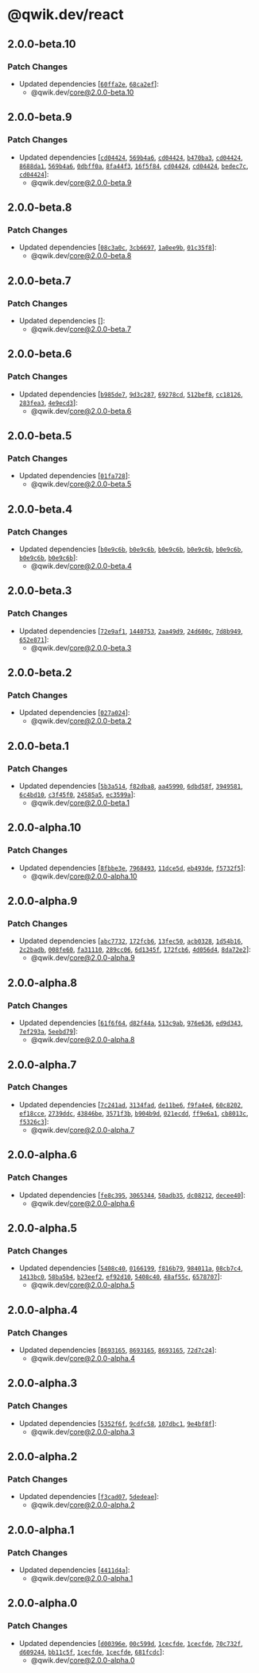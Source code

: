 # @qwik.dev/react

## 2.0.0-beta.10

### Patch Changes

- Updated dependencies [[`60ffa2e`](https://github.com/QwikDev/qwik/commit/60ffa2ee21090ffc3d4d2bb6eaaf6d7e33089286), [`68ca2ef`](https://github.com/QwikDev/qwik/commit/68ca2ef1ba73c2d12cbb98196675b105bdd2531e)]:
  - @qwik.dev/core@2.0.0-beta.10

## 2.0.0-beta.9

### Patch Changes

- Updated dependencies [[`cd04424`](https://github.com/QwikDev/qwik/commit/cd04424c22c786d3644d9682f5b58b2d08577579), [`569b4a6`](https://github.com/QwikDev/qwik/commit/569b4a6ed5e736dcb8d7595f1581523d4a33270e), [`cd04424`](https://github.com/QwikDev/qwik/commit/cd04424c22c786d3644d9682f5b58b2d08577579), [`b470ba3`](https://github.com/QwikDev/qwik/commit/b470ba304192f513ea48c6c57c5d4f36d6d044f4), [`cd04424`](https://github.com/QwikDev/qwik/commit/cd04424c22c786d3644d9682f5b58b2d08577579), [`8688da1`](https://github.com/QwikDev/qwik/commit/8688da1f1ab8558f6bf908fe72b0dd71e317fe14), [`569b4a6`](https://github.com/QwikDev/qwik/commit/569b4a6ed5e736dcb8d7595f1581523d4a33270e), [`0dbff0a`](https://github.com/QwikDev/qwik/commit/0dbff0aaf50e7f01d3010768a3a5407f54534172), [`8fa44f3`](https://github.com/QwikDev/qwik/commit/8fa44f3a6f07aa872cb6a6d870b1c88f6fa4069d), [`16f5f84`](https://github.com/QwikDev/qwik/commit/16f5f84f38eb15f7d1bf433e12e8524d2b9a99ca), [`cd04424`](https://github.com/QwikDev/qwik/commit/cd04424c22c786d3644d9682f5b58b2d08577579), [`cd04424`](https://github.com/QwikDev/qwik/commit/cd04424c22c786d3644d9682f5b58b2d08577579), [`bedec7c`](https://github.com/QwikDev/qwik/commit/bedec7c895c473bd20d876e6131a5bbc73c1e747), [`cd04424`](https://github.com/QwikDev/qwik/commit/cd04424c22c786d3644d9682f5b58b2d08577579)]:
  - @qwik.dev/core@2.0.0-beta.9

## 2.0.0-beta.8

### Patch Changes

- Updated dependencies [[`08c3a0c`](https://github.com/QwikDev/qwik/commit/08c3a0cd31c3e14880961320017053b5bea8f114), [`3cb6697`](https://github.com/QwikDev/qwik/commit/3cb669797a90e27e954808b5cbf4325e1976c0be), [`1a0ee9b`](https://github.com/QwikDev/qwik/commit/1a0ee9b025b6947eb0d4317def3da62f62ee5931), [`01c35f8`](https://github.com/QwikDev/qwik/commit/01c35f8678e240e2d4e3016b79ba2ff6458f36f3)]:
  - @qwik.dev/core@2.0.0-beta.8

## 2.0.0-beta.7

### Patch Changes

- Updated dependencies []:
  - @qwik.dev/core@2.0.0-beta.7

## 2.0.0-beta.6

### Patch Changes

- Updated dependencies [[`b985de7`](https://github.com/QwikDev/qwik/commit/b985de7f7a6c24c596dd8c3eb8a49e870fb4fe0f), [`9d3c287`](https://github.com/QwikDev/qwik/commit/9d3c287732771f1ff3075e38bb758e6523961ca3), [`69278cd`](https://github.com/QwikDev/qwik/commit/69278cd90f10dc4a54d7a0dba0f6a10d53d406f3), [`512bef8`](https://github.com/QwikDev/qwik/commit/512bef8f41aebf4426d5080735ac0373d1eb40e7), [`cc18126`](https://github.com/QwikDev/qwik/commit/cc1812625f83d6e308ab657dbbae34d27e64dfbd), [`283fea3`](https://github.com/QwikDev/qwik/commit/283fea37aaf445a7eeedc37200275901a3898364), [`4e9ecd3`](https://github.com/QwikDev/qwik/commit/4e9ecd3228df6b744b5435eb6670a0c4bf67fc96)]:
  - @qwik.dev/core@2.0.0-beta.6

## 2.0.0-beta.5

### Patch Changes

- Updated dependencies [[`01fa728`](https://github.com/QwikDev/qwik/commit/01fa72808e7935aa701a8cc3f47b71edeca4e8af)]:
  - @qwik.dev/core@2.0.0-beta.5

## 2.0.0-beta.4

### Patch Changes

- Updated dependencies [[`b0e9c6b`](https://github.com/QwikDev/qwik/commit/b0e9c6b125f9365b86a3a19ba8b27b0a386ac3ad), [`b0e9c6b`](https://github.com/QwikDev/qwik/commit/b0e9c6b125f9365b86a3a19ba8b27b0a386ac3ad), [`b0e9c6b`](https://github.com/QwikDev/qwik/commit/b0e9c6b125f9365b86a3a19ba8b27b0a386ac3ad), [`b0e9c6b`](https://github.com/QwikDev/qwik/commit/b0e9c6b125f9365b86a3a19ba8b27b0a386ac3ad), [`b0e9c6b`](https://github.com/QwikDev/qwik/commit/b0e9c6b125f9365b86a3a19ba8b27b0a386ac3ad), [`b0e9c6b`](https://github.com/QwikDev/qwik/commit/b0e9c6b125f9365b86a3a19ba8b27b0a386ac3ad), [`b0e9c6b`](https://github.com/QwikDev/qwik/commit/b0e9c6b125f9365b86a3a19ba8b27b0a386ac3ad)]:
  - @qwik.dev/core@2.0.0-beta.4

## 2.0.0-beta.3

### Patch Changes

- Updated dependencies [[`72e9af1`](https://github.com/QwikDev/qwik/commit/72e9af17358080606d79cede49e2ca8a21851159), [`1440753`](https://github.com/QwikDev/qwik/commit/14407531a0a238b3c2aea9ea5eab258ca3c87edc), [`2aa49d9`](https://github.com/QwikDev/qwik/commit/2aa49d922431cb4d96932e5fd1edc66b0f60714b), [`24d600c`](https://github.com/QwikDev/qwik/commit/24d600c5e49129774c4c0306499978df756aed7c), [`7d8b949`](https://github.com/QwikDev/qwik/commit/7d8b949495c9df341136af736c4270fd71f982b2), [`652e871`](https://github.com/QwikDev/qwik/commit/652e871fcc7b985649e4645fb90fecf085158322)]:
  - @qwik.dev/core@2.0.0-beta.3

## 2.0.0-beta.2

### Patch Changes

- Updated dependencies [[`027a024`](https://github.com/QwikDev/qwik/commit/027a0243615860a862e9c9894291283e4d6c7cfc)]:
  - @qwik.dev/core@2.0.0-beta.2

## 2.0.0-beta.1

### Patch Changes

- Updated dependencies [[`5b3a514`](https://github.com/QwikDev/qwik/commit/5b3a514108737624661dd568cd59a7d6b7041976), [`f82dba8`](https://github.com/QwikDev/qwik/commit/f82dba8408e5412962e229396f515ba0b8e02977), [`aa45990`](https://github.com/QwikDev/qwik/commit/aa4599031ef2888d554214b0b935709f5a0675d1), [`6dbd58f`](https://github.com/QwikDev/qwik/commit/6dbd58f870aa32ac4aa252597b723f659d03c9bd), [`3949581`](https://github.com/QwikDev/qwik/commit/3949581c958c2d4d80403d535dd7fbf7e4729f21), [`6c4bd10`](https://github.com/QwikDev/qwik/commit/6c4bd10392d7b6f7ee900976422ed1e3ca8640cf), [`c3f45f0`](https://github.com/QwikDev/qwik/commit/c3f45f0688489a59fc401fe5c7955833045e8ce8), [`24585a5`](https://github.com/QwikDev/qwik/commit/24585a5c88fcdb6a7a214da8ec1bfb687d0bb330), [`ec3599a`](https://github.com/QwikDev/qwik/commit/ec3599af9d033c4977f98daa23017e9ee943f5d1)]:
  - @qwik.dev/core@2.0.0-beta.1

## 2.0.0-alpha.10

### Patch Changes

- Updated dependencies [[`8fbbe3e`](https://github.com/QwikDev/qwik/commit/8fbbe3e7e74d256514f60f0bb44785737f8c4c6b), [`7968493`](https://github.com/QwikDev/qwik/commit/79684932b0ae329dda11adb247ca7f9197235519), [`11dce5d`](https://github.com/QwikDev/qwik/commit/11dce5d0a5d104d84a2a8e84a844ab822ffb5cc4), [`eb493de`](https://github.com/QwikDev/qwik/commit/eb493deb3e1af3cb2ea9a4d1f60f822f5731f778), [`f5732f5`](https://github.com/QwikDev/qwik/commit/f5732f509853840a0337f823ed7d40920fae325b)]:
  - @qwik.dev/core@2.0.0-alpha.10

## 2.0.0-alpha.9

### Patch Changes

- Updated dependencies [[`abc7732`](https://github.com/QwikDev/qwik/commit/abc773245c88d3d33b8b1675679b5f781c5c5143), [`172fcb6`](https://github.com/QwikDev/qwik/commit/172fcb6fdbefbcf8c4719a63b028574fd467711f), [`13fec50`](https://github.com/QwikDev/qwik/commit/13fec50d204b3f3d51ea1e7d83e3ff2bb881ecf5), [`acb0328`](https://github.com/QwikDev/qwik/commit/acb032828323c35fd8e86fe6715bbda1fadf4abd), [`1d54b16`](https://github.com/QwikDev/qwik/commit/1d54b16d93e8bd5f175ddb58facdbb56e385d965), [`2c2badb`](https://github.com/QwikDev/qwik/commit/2c2badb33c82d13dc73ef484d91cca249bdcd3c9), [`008fe60`](https://github.com/QwikDev/qwik/commit/008fe608a10e1b3a555e93d024b17a91bc597bc7), [`fa31110`](https://github.com/QwikDev/qwik/commit/fa31110967291fc868bbfc8387563d48aba50846), [`289cc06`](https://github.com/QwikDev/qwik/commit/289cc0626f0ca56aa8379d846650c16f9a57a782), [`6d1345f`](https://github.com/QwikDev/qwik/commit/6d1345fd82445444141ed8b47a8ebdbaafe18922), [`172fcb6`](https://github.com/QwikDev/qwik/commit/172fcb6fdbefbcf8c4719a63b028574fd467711f), [`4d056d4`](https://github.com/QwikDev/qwik/commit/4d056d47fe0c1e53e285c6f0b0f6b3afc6e31acd), [`8da72e2`](https://github.com/QwikDev/qwik/commit/8da72e2fc07be62d2e7953f662200ead0de1b741)]:
  - @qwik.dev/core@2.0.0-alpha.9

## 2.0.0-alpha.8

### Patch Changes

- Updated dependencies [[`61f6f64`](https://github.com/QwikDev/qwik/commit/61f6f64bb4db04253ebb0b6a063ab63099832e9c), [`d82f44a`](https://github.com/QwikDev/qwik/commit/d82f44ad8f2bb8d14aa5ca5a10a8ba93d85cb09e), [`513c9ab`](https://github.com/QwikDev/qwik/commit/513c9ab027760bacccd9d7b749338efc31df2545), [`976e636`](https://github.com/QwikDev/qwik/commit/976e6369af633c780daea63260e6fed247bda78f), [`ed9d343`](https://github.com/QwikDev/qwik/commit/ed9d3438511d9eeb721f9ade351796e9c9fe8641), [`7ef293a`](https://github.com/QwikDev/qwik/commit/7ef293a40ef310a5fe1c7bcba178510dfaa2a07c), [`5eebd79`](https://github.com/QwikDev/qwik/commit/5eebd7999eb2552d94afee2b0bccc3f025696d5a)]:
  - @qwik.dev/core@2.0.0-alpha.8

## 2.0.0-alpha.7

### Patch Changes

- Updated dependencies [[`7c241ad`](https://github.com/QwikDev/qwik/commit/7c241adb3e6c089f0dc7700b6580703ba8458d5d), [`3134fad`](https://github.com/QwikDev/qwik/commit/3134fad5d7fbf92831bc87fefdeeba08ec61dd33), [`de11be6`](https://github.com/QwikDev/qwik/commit/de11be617eb564d74b2955ae3f8fffdb0fd9ecec), [`f9fa4e4`](https://github.com/QwikDev/qwik/commit/f9fa4e4401cca5ee5157f3b5f116238668ff7ed7), [`60c8202`](https://github.com/QwikDev/qwik/commit/60c8202512ce3451bd00ed81fd22fada0994167c), [`ef18cce`](https://github.com/QwikDev/qwik/commit/ef18cce957cc8afe1e77606fee8366e5bf002747), [`2739ddc`](https://github.com/QwikDev/qwik/commit/2739ddc14e10943dde80c9a3f5bcc3fdb7a1f73d), [`43846be`](https://github.com/QwikDev/qwik/commit/43846bee8c8dafe9aba09a8a37eaaea3826897bd), [`3571f3b`](https://github.com/QwikDev/qwik/commit/3571f3b8a5989991d892cce49b5a553e81358da8), [`b904b9d`](https://github.com/QwikDev/qwik/commit/b904b9d52ae6caad0fa1ae1baa8bc7b8f263d268), [`021ecdd`](https://github.com/QwikDev/qwik/commit/021ecdd050d286855b03af42e45d55a68d4cf7cc), [`ff9e6a1`](https://github.com/QwikDev/qwik/commit/ff9e6a10a8da582ac837fcfddeb8db1f260e4ec1), [`cb8013c`](https://github.com/QwikDev/qwik/commit/cb8013c7f756e258ade2f1a0afae391f085609a6), [`f5326c3`](https://github.com/QwikDev/qwik/commit/f5326c3ff47b97bc30e9c01f6e85b8f74d038787)]:
  - @qwik.dev/core@2.0.0-alpha.7

## 2.0.0-alpha.6

### Patch Changes

- Updated dependencies [[`fe8c395`](https://github.com/QwikDev/qwik/commit/fe8c39590c01621432e7a642c2e5988dfb93986f), [`3065344`](https://github.com/QwikDev/qwik/commit/3065344906c882998e7fd276a92df62e10c51cf6), [`50adb35`](https://github.com/QwikDev/qwik/commit/50adb352f1f30ff408d600286c7040b29d972a9e), [`dc08212`](https://github.com/QwikDev/qwik/commit/dc08212ef5e2157aa401dcb13419fc452f10d523), [`decee40`](https://github.com/QwikDev/qwik/commit/decee4066bf8ecf2cc6db976bc7ecae9ecf59ceb)]:
  - @qwik.dev/core@2.0.0-alpha.6

## 2.0.0-alpha.5

### Patch Changes

- Updated dependencies [[`5408c40`](https://github.com/QwikDev/qwik/commit/5408c40cc360b71106a81cffbb1c6ac2d80083a1), [`0166199`](https://github.com/QwikDev/qwik/commit/01661997d4ab5e1c22c41e2670fdbb05f52efed3), [`f816b79`](https://github.com/QwikDev/qwik/commit/f816b79e0c1b841dde18509234fd54eb2391308b), [`984011a`](https://github.com/QwikDev/qwik/commit/984011a2008cd48c9e6f4ac520911a295a2d32be), [`08cb7c4`](https://github.com/QwikDev/qwik/commit/08cb7c4b0ba50bc914cf52a80ba2711c7dacd81b), [`1413bc0`](https://github.com/QwikDev/qwik/commit/1413bc004a81a3f51f3f0b44207f2d190192ca9c), [`58ba5b4`](https://github.com/QwikDev/qwik/commit/58ba5b4e4aaf5db1a403b9d47969396736a6d158), [`b23eef2`](https://github.com/QwikDev/qwik/commit/b23eef2b91019d7078abae096402d7c35027e8e2), [`ef92d10`](https://github.com/QwikDev/qwik/commit/ef92d105e0965dd82d8b630831f4d24a76f2b99c), [`5408c40`](https://github.com/QwikDev/qwik/commit/5408c40cc360b71106a81cffbb1c6ac2d80083a1), [`48af55c`](https://github.com/QwikDev/qwik/commit/48af55c3827da545f80fc38be014741b0a895c9a), [`6578707`](https://github.com/QwikDev/qwik/commit/657870713a00747d82672e1d5aa458f6ab6171c1)]:
  - @qwik.dev/core@2.0.0-alpha.5

## 2.0.0-alpha.4

### Patch Changes

- Updated dependencies [[`8693165`](https://github.com/QwikDev/qwik/commit/86931654ce38a64d5c1730042f64989fa2a537ad), [`8693165`](https://github.com/QwikDev/qwik/commit/86931654ce38a64d5c1730042f64989fa2a537ad), [`8693165`](https://github.com/QwikDev/qwik/commit/86931654ce38a64d5c1730042f64989fa2a537ad), [`72d7c24`](https://github.com/QwikDev/qwik/commit/72d7c2450cbed380454869bab482ab6c01011221)]:
  - @qwik.dev/core@2.0.0-alpha.4

## 2.0.0-alpha.3

### Patch Changes

- Updated dependencies [[`5352f6f`](https://github.com/QwikDev/qwik/commit/5352f6fff07a2d8d0c9efc20fc95421ced06ea8e), [`9cdfc58`](https://github.com/QwikDev/qwik/commit/9cdfc58762fc19375e49c9947a1c0dd1ac0d3d2f), [`107dbc1`](https://github.com/QwikDev/qwik/commit/107dbc177e01968a53f138ea9424b6bae0834f28), [`9e4bf8f`](https://github.com/QwikDev/qwik/commit/9e4bf8f1bd03edea93725778d41a42dc36c3fc7f)]:
  - @qwik.dev/core@2.0.0-alpha.3

## 2.0.0-alpha.2

### Patch Changes

- Updated dependencies [[`f3cad07`](https://github.com/QwikDev/qwik/commit/f3cad07f544a9406e6bae5851aafe4624e115ead), [`5dedeae`](https://github.com/QwikDev/qwik/commit/5dedeae97c06757b62a9f7dc1cf40171fc1a517b)]:
  - @qwik.dev/core@2.0.0-alpha.2

## 2.0.0-alpha.1

### Patch Changes

- Updated dependencies [[`4411d4a`](https://github.com/QwikDev/qwik/commit/4411d4a2e65cfd4e86724a484cc38c45b1da4ef7)]:
  - @qwik.dev/core@2.0.0-alpha.1

## 2.0.0-alpha.0

### Patch Changes

- Updated dependencies [[`d00396e`](https://github.com/QwikDev/qwik/commit/d00396eed65e971809c16af3ad89118cf1d0235f), [`00c599d`](https://github.com/QwikDev/qwik/commit/00c599d7689a1d67601d3e7e61a81a689cf7ece0), [`1cecfde`](https://github.com/QwikDev/qwik/commit/1cecfdea15a032dd0258cd8c7e488ebe8b2a51c2), [`1cecfde`](https://github.com/QwikDev/qwik/commit/1cecfdea15a032dd0258cd8c7e488ebe8b2a51c2), [`70c732f`](https://github.com/QwikDev/qwik/commit/70c732fdc6befed71809e1885bc187623996b3b1), [`d609244`](https://github.com/QwikDev/qwik/commit/d609244c454457e919e359dc745bdd7b52fb4c60), [`bb11c5f`](https://github.com/QwikDev/qwik/commit/bb11c5f104c3f2c944e58072f433504d7e9cbc92), [`1cecfde`](https://github.com/QwikDev/qwik/commit/1cecfdea15a032dd0258cd8c7e488ebe8b2a51c2), [`1cecfde`](https://github.com/QwikDev/qwik/commit/1cecfdea15a032dd0258cd8c7e488ebe8b2a51c2), [`681fcdc`](https://github.com/QwikDev/qwik/commit/681fcdca43b2f51f753f4d247eed6dc729cb8c6c)]:
  - @qwik.dev/core@2.0.0-alpha.0
